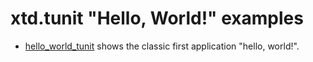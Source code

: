 # xtd.tunit "Hello, World!" examples

* [hello_world_tunit](hello_world_tunit/README.md) shows the classic first application "hello, world!".
